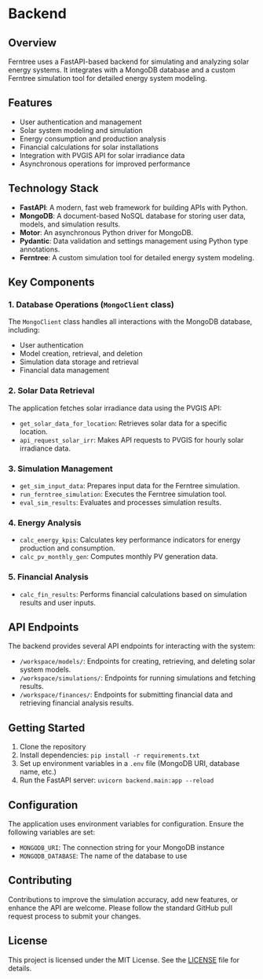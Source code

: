 # Backend

## Overview

Ferntree uses a FastAPI-based backend for simulating and analyzing solar energy systems. It integrates with a MongoDB database and a custom Ferntree simulation tool for detailed energy system modeling.

## Features

- User authentication and management
- Solar system modeling and simulation
- Energy consumption and production analysis
- Financial calculations for solar installations
- Integration with PVGIS API for solar irradiance data
- Asynchronous operations for improved performance

## Technology Stack

- **FastAPI**: A modern, fast web framework for building APIs with Python.
- **MongoDB**: A document-based NoSQL database for storing user data, models, and simulation results.
- **Motor**: An asynchronous Python driver for MongoDB.
- **Pydantic**: Data validation and settings management using Python type annotations.
- **Ferntree**: A custom simulation tool for detailed energy system modeling.

## Key Components

### 1. Database Operations (`MongoClient` class)

The `MongoClient` class handles all interactions with the MongoDB database, including:
- User authentication
- Model creation, retrieval, and deletion
- Simulation data storage and retrieval
- Financial data management

### 2. Solar Data Retrieval

The application fetches solar irradiance data using the PVGIS API:
- `get_solar_data_for_location`: Retrieves solar data for a specific location.
- `api_request_solar_irr`: Makes API requests to PVGIS for hourly solar irradiance data.

### 3. Simulation Management

- `get_sim_input_data`: Prepares input data for the Ferntree simulation.
- `run_ferntree_simulation`: Executes the Ferntree simulation tool.
- `eval_sim_results`: Evaluates and processes simulation results.

### 4. Energy Analysis

- `calc_energy_kpis`: Calculates key performance indicators for energy production and consumption.
- `calc_pv_monthly_gen`: Computes monthly PV generation data.

### 5. Financial Analysis

- `calc_fin_results`: Performs financial calculations based on simulation results and user inputs.

## API Endpoints

The backend provides several API endpoints for interacting with the system:

- `/workspace/models/`: Endpoints for creating, retrieving, and deleting solar system models.
- `/workspace/simulations/`: Endpoints for running simulations and fetching results.
- `/workspace/finances/`: Endpoints for submitting financial data and retrieving financial analysis results.

## Getting Started

1. Clone the repository
2. Install dependencies: `pip install -r requirements.txt`
3. Set up environment variables in a `.env` file (MongoDB URI, database name, etc.)
4. Run the FastAPI server: `uvicorn backend.main:app --reload`

## Configuration

The application uses environment variables for configuration. Ensure the following variables are set:
- `MONGODB_URI`: The connection string for your MongoDB instance
- `MONGODB_DATABASE`: The name of the database to use

## Contributing

Contributions to improve the simulation accuracy, add new features, or enhance the API are welcome. Please follow the standard GitHub pull request process to submit your changes.

## License

This project is licensed under the MIT License. See the [LICENSE](../LICENSE) file for details.

